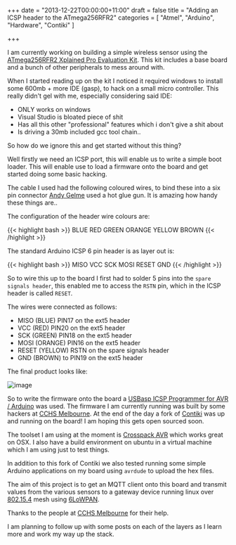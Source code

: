 +++
date = "2013-12-22T00:00:00+11:00"
draft = false
title = "Adding an ICSP header to the ATmega256RFR2"
categories = [ "Atmel", "Arduino", "Hardware", "Contiki" ]

+++

I am currently working on building a simple wireless sensor using the [ATmega256RFR2 Xplained Pro Evaluation Kit](http://www.atmel.com/tools/atmega256rfr2-xpro.aspx). This kit includes a base board and a bunch of other peripherals to mess around with.

When I started reading up on the kit I noticed it required windows to install some 600mb + more IDE (gasp), to hack on a small micro controller. This really didn't gel with me, especially considering said IDE:

* ONLY works on windows
* Visual Studio is bloated piece of shit
* Has all this other "professional" features which i don't give a shit about
* Is driving a 30mb included gcc tool chain..

So how do we ignore this and get started without this thing?

Well firstly we need an ICSP port, this will enable us to write a simple boot loader. This will enable use to load a firmware onto the board and get started doing some basic hacking.

The cable I used had the following coloured wires, to bind these into a six pin connector [Andy Gelme](https://twitter.com/geekscape) used a hot glue gun. It is amazing how handy these things are.. 

The configuration of the header wire colours are:

{{< highlight bash >}}
BLUE	RED
GREEN	ORANGE
YELLOW	BROWN
{{< /highlight >}}


The standard Arduino ICSP 6 pin header is as layer out is:

{{< highlight bash >}}
MISO	VCC
SCK     MOSI
RESET	GND
{{< /highlight >}}

So to wire this up to the board I first had to solder 5 pins into the `spare signals header`, this enabled me to access the `RSTN` pin, which in the ICSP header is called `RESET`.

The wires were connected as follows:

* MISO (BLUE) PIN17 on the ext5 header
* VCC (RED) PIN20 on the ext5 header
* SCK (GREEN) PIN18 on the ext5 header
* MOSI (ORANGE) PIN16 on the ext5 header
* RESET (YELLOW) RSTN on the spare signals header
* GND (BROWN) to PIN19 on the ext5 header

The final product looks like:

![image](/images/2013-12-21-atmega256rfr2.jpg)

So to write the firmware onto the board a [USBasp ICSP Programmer for AVR / Arduino](http://www.freetronics.com/collections/modules/products/usbasp-icsp-programmer-for-avr-arduino) was used. The firmware I am currently running was built by some hackers at [CCHS Melbourne](http://www.hackmelbourne.org/). At the end of the day a fork of [Contiki](http://www.contiki-os.org/) was up and running on the board! I am hoping this gets open sourced soon.

The toolset I am using at the moment is [Crosspack AVR](http://www.obdev.at/products/crosspack/index.html) which works great on OSX. I also have a build environment on ubuntu in a virtual machine which I am using just to test things.

In addition to this fork of Contiki we also tested running some simple Arduino applications on my board using `avrdude` to upload the hex files.

The aim of this project is to get an MQTT client onto this board and transmit values from the various sensors to a gateway device running linux over [802.15.4](http://en.wikipedia.org/wiki/IEEE_802.15.4) mesh using [6LoWPAN](http://en.wikipedia.org/wiki/6LoWPAN).

Thanks to the people at [CCHS Melbourne](http://www.hackmelbourne.org/) for their help. 

I am planning to follow up with some posts on each of the layers as I learn more and work my way up the stack.
